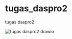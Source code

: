 # tugas_daspro2
tugas daspro2


![tugas daspro2 drawio](https://github.com/fachiaditiasaputra/tugas_daspro2/assets/144757500/54205f7b-9513-4005-82e6-9eb42aa3330e)


